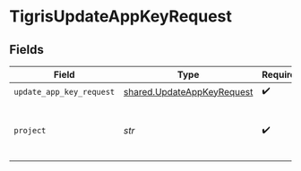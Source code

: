 # TigrisUpdateAppKeyRequest


## Fields

| Field                                                                    | Type                                                                     | Required                                                                 | Description                                                              |
| ------------------------------------------------------------------------ | ------------------------------------------------------------------------ | ------------------------------------------------------------------------ | ------------------------------------------------------------------------ |
| `update_app_key_request`                                                 | [shared.UpdateAppKeyRequest](../../models/shared/updateappkeyrequest.md) | :heavy_check_mark:                                                       | N/A                                                                      |
| `project`                                                                | *str*                                                                    | :heavy_check_mark:                                                       | project name -  this is not allowed to update                            |